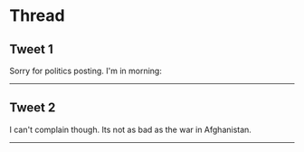 # Thread

## Tweet 1

Sorry for politics posting. I'm in morning:

---

## Tweet 2

I can't complain though. Its not as bad as the war in Afghanistan.

---

